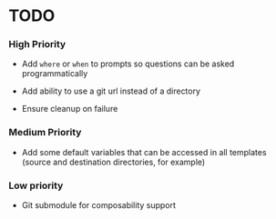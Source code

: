 # TODO

### High Priority

- Add `where` or `when` to prompts so questions can be asked programmatically

- Add ability to use a git url instead of a directory

- Ensure cleanup on failure

### Medium Priority

- Add some default variables that can be accessed in all templates (source and destination directories, for example)

### Low priority

- Git submodule for composability support
